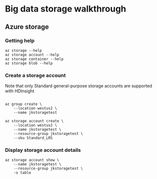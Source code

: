 # Big data storage walkthrough
## Azure storage
### Getting help
```
az storage --help
az storage account --help
az storage container --help
az storage blob --help
```
### Create a storage account
Note that only Standard general-purpose storage accounts are supported with HDInsight
```

az group create \
    --location westus2 \
    --name jkstoragetest

az storage account create \
    --location westus2 \
    --name jkstoragetest \
    --resource-group jkstoragetest \
    --sku Standard_LRS
```
    
### Display storage account details
```
az storage account show \
    --name jkstoragetest \
    --resource-group jkstoragetest \
    -o table
    
    
